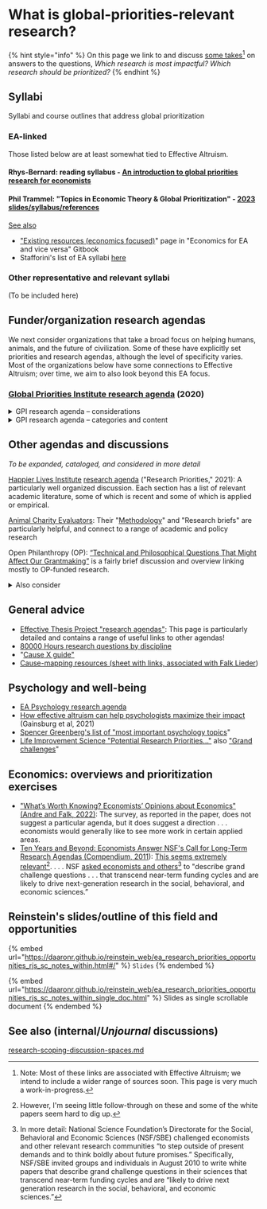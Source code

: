 # What is global-priorities-relevant research?

{% hint style="info" %}
On this page we link to and discuss [some takes](#user-content-fn-1)[^1] on answers to the questions, _Which research is most impactful? Which research should be prioritized?_
{% endhint %}

## Syllabi

Syllabi and course outlines that address global prioritization

### EA-linked

Those listed below are at least somewhat tied to Effective Altruism.

#### Rhys-Bernard: reading syllabus - [An introduction to global priorities research for economists](https://forum.effectivealtruism.org/posts/dia3NcGCqLXhWmsaX/an-introduction-to-global-priorities-research-for-economists)

#### Phil Trammel: "Topics in Economic Theory & Global Prioritization" - [2023 slides/syllabus/references](https://docs.google.com/document/d/1f8AR\_iftjgwh8n182U-LxIutmNkTTXq4OBLlM4FOU\_I/edit)&#x20;

[See also ](https://globalimpact.gitbook.io/economics-for-ea-and-vice-versa/existing-resources-programs-examples)

* ["Existing resources (economics focused)](https://globalimpact.gitbook.io/economics-for-ea-and-vice-versa/existing-resources-programs-examples)" page in "Economics for EA and vice versa" Gitbook
* &#x20;Stafforini's list of EA syllabi [here](http://www.stafforini.com/blog/effective-altruism-syllabi)

### Other representative and relevant syllabi

(To be included here)

## **Funder/organization research agendas**

We next consider organizations that take a broad focus on helping humans, animals, and the future of civilization. Some of these have explicitly set priorities and research agendas, although the level of specificity varies. Most of the organizations below have some connections to Effective Altruism; over time, we aim to also look beyond this EA focus.

### [Global Priorities Institute research agenda](https://globalprioritiesinstitute.org/research-agenda-web-version/) (2020)

<details>

<summary>GPI research agenda – considerations</summary>

GPI focuses on _prioritization_ research—what to prioritize and why; how to make these decisions. They focus less on how to _implement_ improvements and interventions.

The agenda is divided into "The longtermism paradigm" and "General issues in global prioritisation."

The agenda focuses largely on formal theory (in philosophy, economics, and decision science) and, to a lesser extent., methodology. They aim to identify and inform "crucial considerations," and rarely focus on specific impact assessments.

Nonetheless, the agenda cites some empirical and directly policy-relevant work, and there are suggestions (e.g., from Eva Vivalt) that they might move more towards this in the future.

</details>

<details>

<summary>GPI research agenda – categories and content</summary>

Below, I (Reinstein) list the categories from GPI's 2020 agenda. I give a first-pass impression of the relevance of these categories for _The Unjournal_, in something like descending order (bold = most clearly relevant).

[**1. The longtermism paradigm**](https://globalprioritiesinstitute.org/research-agenda-web-version/#1\_The\_longtermism\_paradigm):tada:

_**More relevant to**_** The Unjournal:**

* _**"**_[_**Reducing and mitigating catastrophic risk**_](https://globalprioritiesinstitute.org/research-agenda-web-version/#13\_Reducing\_and\_mitigating\_catastrophic\_risk)_**"**_
* **"**[_**Economic growth, population growth, and inequality**_](https://globalprioritiesinstitute.org/research-agenda-web-version/#16\_Economic\_growth\_population\_growth\_and\_inequality)_**"**_
* "[Forecasting the long-term future](https://globalprioritiesinstitute.org/research-agenda-web-version/#18\_Forecasting\_the\_long-term\_future)"

_Less relevant to_ The Unjournal: "[Intergenerational governance](https://globalprioritiesinstitute.org/research-agenda-web-version/#15\_Intergenerational\_governance)", "[The value of the future of humanity](https://globalprioritiesinstitute.org/research-agenda-web-version/#12\_The\_value\_of\_the\_future\_of\_humanity)", "[Articulation and evaluation of longtermism](https://globalprioritiesinstitute.org/research-agenda-web-version/#11\_Articulation\_and\_evaluation\_of\_longtermism)", "[Other ways of leveraging the size of the future](https://globalprioritiesinstitute.org/research-agenda-web-version/#14\_Other\_ways\_of\_leveraging\_the\_size\_of\_the\_future)", "[Moral uncertainty for longtermists](https://globalprioritiesinstitute.org/research-agenda-web-version/#17\_Moral\_uncertainty\_for\_longtermists)"

[**2. General issues in global prioritisation**](https://globalprioritiesinstitute.org/research-agenda-web-version/#2\_General\_issues\_in\_global\_prioritisation)

_**More relevant to**_** The Unjournal:**

* [**Distributions of cost-effectiveness**](https://globalprioritiesinstitute.org/research-agenda-web-version/#25\_Distributions\_of\_cost-effectiveness)
* [Institutions](https://globalprioritiesinstitute.org/research-agenda-web-version/#28\_Institutions)
* [Optimal timing and discounting](https://globalprioritiesinstitute.org/research-agenda-web-version/#23\_Optimal\_timing\_and\_discounting)
* [Diversification and hedging](https://globalprioritiesinstitute.org/research-agenda-web-version/#24\_Diversification\_and\_hedging)
* [Modelling altruism](https://globalprioritiesinstitute.org/research-agenda-web-version/#26\_Modelling\_altruism)
* [Altruistic coordination](https://globalprioritiesinstitute.org/research-agenda-web-version/#27\_Altruistic\_coordination)

Less relevant:[ Decision-theoretic issues](https://globalprioritiesinstitute.org/research-agenda-web-version/#21\_Decision-theoretic\_issues), [Epistemological issues](https://globalprioritiesinstitute.org/research-agenda-web-version/#22\_Epistemological\_issues)

</details>

## Other agendas and discussions

_To be expanded, cataloged, and considered in more detail_

[Happier Lives Institute](https://www.happierlivesinstitute.org/research-agenda.html) [research agenda](https://www.happierlivesinstitute.org/research-agenda.html) ("Research Priorities," 2021): A particularly well organized discussion. Each section has a list of relevant academic literature, some of which is recent and some of which is applied or empirical.

[Animal Charity Evaluators](https://animalcharityevaluators.org/research/): Their "[Methodology](https://animalcharityevaluators.org/research/methodology/)" and "Research briefs" are particularly helpful, and connect to a range of academic and policy research

Open Philanthropy (OP): [“Technical and Philosophical Questions That Might Affect Our Grantmaking”](https://www.openphilanthropy.org/blog/technical-and-philosophical-questions-might-affect-our-grantmaking) is a fairly brief discussion and overview linking mostly to OP-funded research.

<details>

<summary>Also consider</summary>

[Giving What We Can's "high-impact causes"](https://www.givingwhatwecan.org/cause-areas): simple discussions of the cause they prioritize, backed by numbers and links/citations

[Rethink Priorities 2021 strategy (forum post)](https://forum.effectivealtruism.org/posts/33AnPajNYmNrdXQbj/rethink-priorities-2020-impact-and-2021-strategy): Some directional suggestions in the "Our current plans" section under "Our research going forward is expected to focus on:"

[UNICEF strategic plan](https://www.unicef.org/reports/unicef-strategic-plan-2022-2025): Not easy to link to research; they have a large number of priorities, goals, and principles; see infographic: <img src=".gitbook/assets/image (10).png" alt="" data-size="line">

[Centre for Exploratory Altruism Research:](https://exploratory-altruism.org/) Their "[Findings](https://exploratory-altruism.org/research-findings/)" page considering relative cost-effectiveness; generally a shallow review/BOTEC spreadsheet approach. "CEARCH attempts to identify a cause’s _marginal expected value (MEV)_."&#x20;

</details>

## **General advice**

* [Effective Thesis Project "research agendas"](https://effectivethesis.org/research-agendas/): This page is particularly detailed and contains a range of useful links to other agendas!
* [80000 Hours research questions by discipline](https://80000hours.org/articles/research-questions-by-discipline/)
* "[Cause X guide"](https://forum.effectivealtruism.org/posts/kFmFLcdSFKo2GFJkc/cause-x-guide)
* [Cause-mapping resources (sheet with links, associated with Falk Lieder](https://docs.google.com/spreadsheets/d/1b8Tw0OpyTSh-qbW6yAD93asrI1nEwc2\_GseJRlh-kJM/edit#gid=460638401))

## **Psychology and well-being**

* [EA Psychology research agenda](https://www.eapsychology.org/research-agenda)
* [How effective altruism can help psychologists maximize their impact](https://psyarxiv.com/8dw59/) (Gainsburg et al, 2021)
* [Spencer Greenberg's list of "most important psychology topics](https://docs.google.com/spreadsheets/d/1cIreVxInZh9a6rWq2Qc-HRzp5UE1oL1ZUiQVD1ZsUec/edit#gid=0)"
* [Life Improvement Science "Potential Research Priorities..."](https://www.life-improvement.science/research-priorities/promising-questions) also ["Grand challenges](https://www.life-improvement.science/research-priorities/gcmain)"

## Economics: overviews and prioritization exercises

* ["What’s Worth Knowing? Economists’ Opinions about Economics" (Andre and Falk, 2022)](https://www.briq-institute.org/files/whats-worth-knowing.pdf): The survey, as reported in the paper, does not suggest a particular agenda, but it does suggest a direction . . . economists would generally like to see more work in certain applied areas.&#x20;
* [Ten Years and Beyond: Economists Answer NSF's Call for Long-Term Research Agendas (Compendium, 2011](https://papers.ssrn.com/sol3/papers.cfm?abstract\_id=1886598)): [This seems extremely relevant](#user-content-fn-2)[^2]. . . . NSF [asked economists and others](#user-content-fn-3)[^3] to "describe grand challenge questions . . . that transcend near-term funding cycles and are likely to drive next-generation research in the social, behavioral, and economic sciences.”&#x20;

## Reinstein's slides/outline of this field and opportunities

{% embed url="https://daaronr.github.io/reinstein_web/ea_research_priorities_opportunities_rjs_sc_notes_within.html#/" %}
`Slides`
{% endembed %}

{% embed url="https://daaronr.github.io/reinstein_web/ea_research_priorities_opportunities_rjs_sc_notes_within_single_doc.html" %}
Slides as single scrollable document
{% endembed %}



## See also (internal/_Unjournal_ discussions)

[research-scoping-discussion-spaces.md](management-tech-details-discussion/research-scoping-discussion-spaces.md "mention")





[^1]: Note: Most of these links are associated with Effective Altruism; we intend to include a wider range of sources soon. This page is very much a work-in-progress.

[^2]: However, I'm seeing little follow-through on these and some of the white papers seem hard to dig up.



[^3]: In more detail: National Science Foundation’s Directorate for the Social, Behavioral and Economic Sciences (NSF/SBE) challenged economists and other relevant research communities “to step outside of present demands and to think boldly about future promises.” Specifically, NSF/SBE invited groups and individuals in August 2010 to write white papers that describe grand challenge questions in their sciences that transcend near-term funding cycles and are “likely to drive next generation research in the social, behavioral, and economic sciences.”
